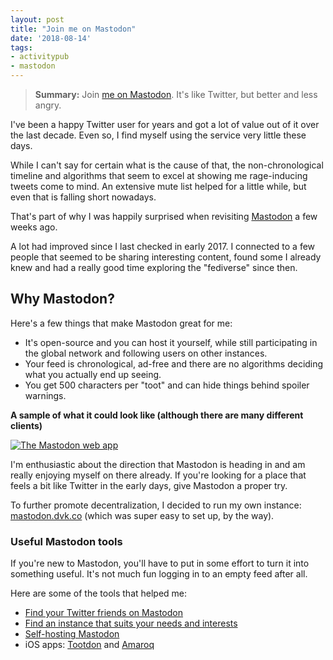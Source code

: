 ```yaml
---
layout: post
title: "Join me on Mastodon"
date: '2018-08-14'
tags:
- activitypub
- mastodon
---
```


> **Summary:** Join [me on Mastodon](https://mastodon.dvk.co/@danny). It's like Twitter, but better and less angry.

I've been a happy Twitter user for years and got a lot of value out of it over the last decade. Even so, I find myself using the service very little these days. 

While I can't say for certain what is the cause of that, the non-chronological timeline and algorithms that seem to excel at showing me rage-inducing tweets come to mind. An extensive mute list helped for a little while, but even that is falling short nowadays.

That's part of why I was happily surprised when revisiting [Mastodon](https://joinmastodon.org/) a few weeks ago. 

A lot had improved since I last checked in early 2017. I connected to a few people that seemed to be sharing interesting content, found some I already knew and had a really good time exploring the "fediverse" since then.


## Why Mastodon?

Here's a few things that make Mastodon great for me:

- It's open-source and you can host it yourself, while still participating in the global network and following users on other instances.
- Your feed is chronological, ad-free and there are no algorithms deciding what you actually end up seeing.
- You get 500 characters per "toot" and can hide things behind spoiler warnings. 

**A sample of what it could look like (although there are many different clients)** 

[![The Mastodon web app](/media/2018/mastodon.png)](https://joinmastodon.org/)

I'm enthusiastic about the direction that Mastodon is heading in and am really enjoying myself on there already. If you're looking for a place that feels a bit like Twitter in the early days, give Mastodon a proper try.

To further promote decentralization, I decided to run my own instance: [mastodon.dvk.co](https://mastodon.dvk.co/) (which was super easy to set up, by the way). 

### Useful Mastodon tools

If you're new to Mastodon, you'll have to put in some effort to turn it into something useful. It's not much fun logging in to an empty feed after all. 

Here are some of the tools that helped me:

- [Find your Twitter friends on Mastodon](https://bridge.joinmastodon.org/)
- [Find an instance that suits your needs and interests](https://instances.social/)
- [Self-hosting Mastodon](https://docs.joinmastodon.org/admin/prerequisites/)
- iOS apps: [Tootdon](https://itunes.apple.com/us/app/tootdon-for-mastodon/id1282283934) and [Amaroq](https://itunes.apple.com/us/app/amaroq-for-mastodon/id1214116200)


